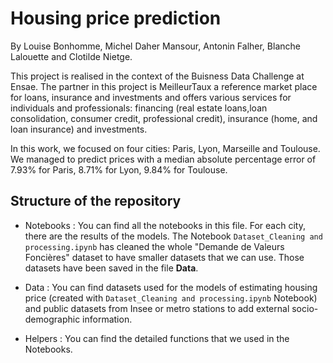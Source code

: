 # Housing price prediction
By Louise Bonhomme, Michel Daher Mansour, Antonin Falher, Blanche Lalouette and Clotilde Nietge.

This project is realised in the context of the Buisness Data Challenge at Ensae. The partner in this project is MeilleurTaux a reference market place for loans, insurance and investments and offers various services for individuals and professionals: financing (real estate loans,loan consolidation, consumer credit, professional credit), insurance (home, and loan insurance)
and investments. 

In this work, we focused on four cities: Paris, Lyon, Marseille and Toulouse.
We managed to predict prices with a median absolute percentage error of 7.93\% for Paris, 8.71\% for Lyon, 9.84\% for Toulouse.


## Structure of the repository

* Notebooks : You can find all the notebooks in this file. For each city, there are the results of the models. The Notebook ```Dataset_Cleaning and processing.ipynb``` has cleaned the whole "Demande de Valeurs Foncières" dataset to have smaller datasets that we can use. Those datasets have been saved in the file __Data__.

* Data : You can find datasets used for the models of estimating housing price (created with ```Dataset_Cleaning and processing.ipynb``` Notebook) and public datasets from Insee or metro stations to add external socio-demographic information.

* Helpers : You can find the detailed functions that we used in the Notebooks.
